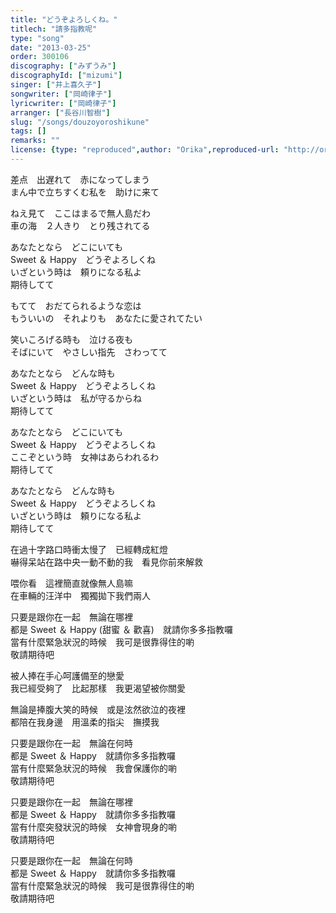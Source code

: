 ```yaml
---
title: "どうぞよろしくね。"
titlech: "請多指教呢"
type: "song"
date: "2013-03-25"
order: 300106
discography: ["みずうみ"]
discographyId: ["mizumi"]
singer: ["井上喜久子"]
songwriter: ["岡崎律子"]
lyricwriter: ["岡崎律子"]
arranger: ["長谷川智樹"]
slug: "/songs/douzoyoroshikune"
tags: []
remarks: ""
license: {type: "reproduced",author: "Orika",reproduced-url: "http://orikamushi.myweb.hinet.net",reproduced-website: "織歌蟲"}
---
```


差点　出遅れて　赤になってしまう   
まん中で立ちすくむ私を　助けに来て   
  
ねえ見て　ここはまるで無人島だわ   
車の海　２人きり　とり残されてる   
  
あなたとなら　どこにいても   
Sweet ＆ Happy　どうぞよろしくね   
いざという時は　頼りになる私よ   
期待してて   
  
もてて　おだてられるような恋は   
もういいの　それよりも　あなたに愛されてたい   
  
笑いころげる時も　泣ける夜も   
そばにいて　やさしい指先　さわってて   
  
あなたとなら　どんな時も   
Sweet ＆ Happy　どうぞよろしくね   
いざという時は　私が守るからね   
期待してて   
  
あなたとなら　どこにいても   
Sweet ＆ Happy　どうぞよろしくね   
ここぞという時　女神はあらわれるわ   
期待してて   
  
あなたとなら　どんな時も   
Sweet ＆ Happy　どうぞよろしくね   
いざという時は　頼りになる私よ   
期待してて  
  

<!-- 翻译 -->

在過十字路口時衝太慢了　已經轉成紅燈  
嚇得呆站在路中央一動不動的我　看見你前來解救  
  
喂你看　這裡簡直就像無人島嘛  
在車輛的汪洋中　獨獨拋下我們兩人  
  
只要是跟你在一起　無論在哪裡  
都是 Sweet ＆ Happy (甜蜜 ＆ 歡喜)　就請你多多指教囉  
當有什麼緊急狀況的時候　我可是很靠得住的喲  
敬請期待吧  
  
被人捧在手心呵護備至的戀愛  
我已經受夠了　比起那樣　我更渴望被你關愛  
  
無論是捧腹大笑的時候　或是泫然欲泣的夜裡  
都陪在我身邊　用溫柔的指尖　撫摸我  
  
只要是跟你在一起　無論在何時  
都是 Sweet ＆ Happy　就請你多多指教囉  
當有什麼緊急狀況的時候　我會保護你的喲  
敬請期待吧  
  
只要是跟你在一起　無論在哪裡  
都是 Sweet ＆ Happy　就請你多多指教囉  
當有什麼突發狀況的時候　女神會現身的喲  
敬請期待吧  
  
只要是跟你在一起　無論在何時  
都是 Sweet ＆ Happy　就請你多多指教囉  
當有什麼緊急狀況的時候　我可是很靠得住的喲  
敬請期待吧
